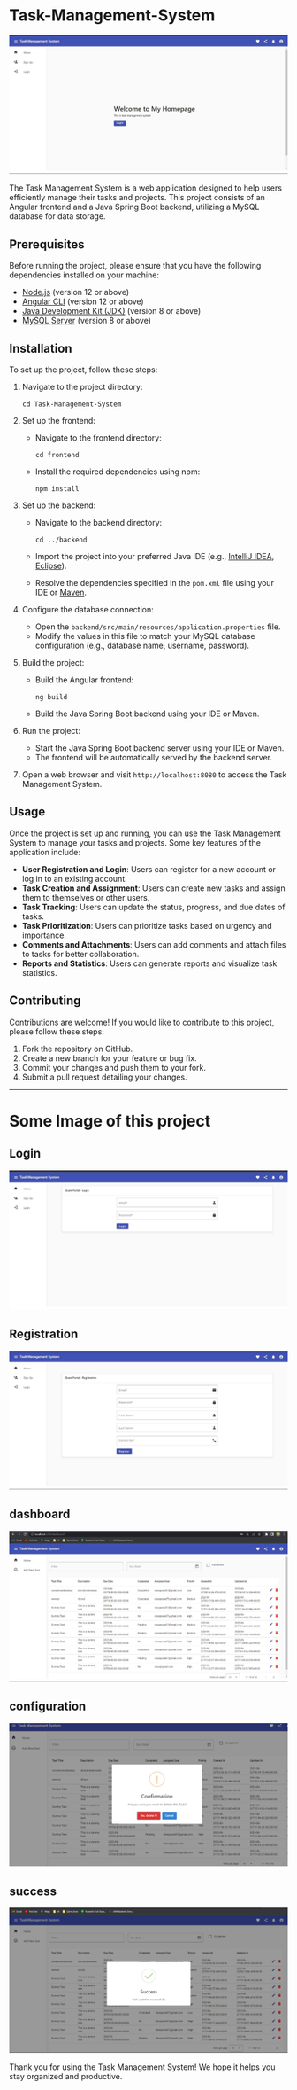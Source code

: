 # Task-Management-System

![Task Management System](images/home.jpg)

The Task Management System is a web application designed to help users efficiently manage their tasks and projects. This project consists of an Angular frontend and a Java Spring Boot backend, utilizing a MySQL database for data storage.

## Prerequisites

Before running the project, please ensure that you have the following dependencies installed on your machine:

- [Node.js](https://nodejs.org) (version 12 or above)
- [Angular CLI](https://angular.io/cli) (version 12 or above)
- [Java Development Kit (JDK)](https://www.oracle.com/java/technologies/javase-jdk11-downloads.html) (version 8 or above)
- [MySQL Server](https://dev.mysql.com/downloads/mysql/) (version 8 or above)

## Installation

To set up the project, follow these steps:

1. Navigate to the project directory:

   ```
   cd Task-Management-System
   ```

2. Set up the frontend:

   - Navigate to the frontend directory:

     ```
     cd frontend
     ```

   - Install the required dependencies using npm:

     ```
     npm install
     ```

3. Set up the backend:

   - Navigate to the backend directory:

     ```
     cd ../backend
     ```

   - Import the project into your preferred Java IDE (e.g., [IntelliJ IDEA](https://www.jetbrains.com/idea/), [Eclipse](https://www.eclipse.org/ide/)).
   - Resolve the dependencies specified in the `pom.xml` file using your IDE or [Maven](https://maven.apache.org/).

4. Configure the database connection:

   - Open the `backend/src/main/resources/application.properties` file.
   - Modify the values in this file to match your MySQL database configuration (e.g., database name, username, password).

5. Build the project:

   - Build the Angular frontend:

     ```
     ng build
     ```

   - Build the Java Spring Boot backend using your IDE or Maven.

6. Run the project:

   - Start the Java Spring Boot backend server using your IDE or Maven.
   - The frontend will be automatically served by the backend server.

7. Open a web browser and visit `http://localhost:8080` to access the Task Management System.

## Usage

Once the project is set up and running, you can use the Task Management System to manage your tasks and projects. Some key features of the application include:

- **User Registration and Login**: Users can register for a new account or log in to an existing account.
- **Task Creation and Assignment**: Users can create new tasks and assign them to themselves or other users.
- **Task Tracking**: Users can update the status, progress, and due dates of tasks.
- **Task Prioritization**: Users can prioritize tasks based on urgency and importance.
- **Comments and Attachments**: Users can add comments and attach files to tasks for better collaboration.
- **Reports and Statistics**: Users can generate reports and visualize task statistics.

## Contributing

Contributions are welcome! If you would like to contribute to this project, please follow these steps:

1. Fork the repository on GitHub.
2. Create a new branch for your feature or bug fix.
3. Commit your changes and push them to your fork.
4. Submit a pull request detailing your changes.

---

# Some Image of this project

## Login
![Task Management System](images/login.jpg)

## Registration
![Task Management System](images/register.jpg)

## dashboard
![Task Management System](images/dashboard.jpg)

## configuration 
![Task Management System](images/delete%20confirmation.jpg)

## success
![Task Management System](images/sucess.jpg)


Thank you for using the Task Management System! We hope it helps you stay organized and productive.
